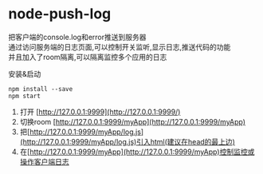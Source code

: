 # node-push-log
把客户端的console.log和error推送到服务器  
通过访问服务端的日志页面,可以控制开关监听,显示日志,推送代码的功能  
并且加入了room隔离,可以隔离监控多个应用的日志

安装&启动
```
npm install --save
npm start
```
1. 打开 [http://127.0.0.1:9999](http://127.0.0.1:9999/)  
2. 切换room [http://127.0.0.1:9999/myApp](http://127.0.0.1:9999/myApp)
3. 把[http://127.0.0.1:9999/myApp/log.js](http://127.0.0.1:9999/myApp/log.js)引入html(建议在head的最上边)
4. 在[http://127.0.0.1:9999/myApp](http://127.0.0.1:9999/myApp)控制监控或操作客户端日志
